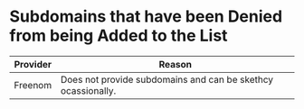 # Subdomains that have been Denied from being Added to the List

| Provider | Reason |
| ----------- | ----------- |
| Freenom | Does not provide subdomains and can be skethcy ocassionally. |
